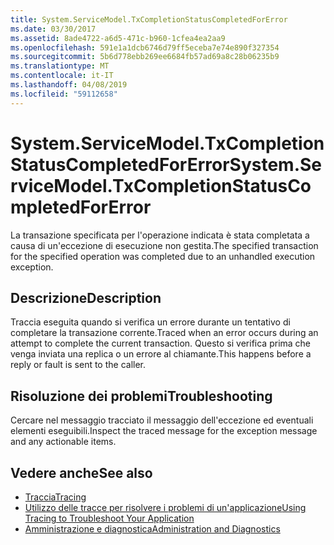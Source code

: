 ```yaml
---
title: System.ServiceModel.TxCompletionStatusCompletedForError
ms.date: 03/30/2017
ms.assetid: 8ade4722-a6d5-471c-b960-1cfea4ea2aa9
ms.openlocfilehash: 591e1a1dcb6746d79ff5eceba7e74e890f327354
ms.sourcegitcommit: 5b6d778ebb269ee6684fb57ad69a8c28b06235b9
ms.translationtype: MT
ms.contentlocale: it-IT
ms.lasthandoff: 04/08/2019
ms.locfileid: "59112658"
---
```

# <a name="systemservicemodeltxcompletionstatuscompletedforerror"></a><span data-ttu-id="e1074-102">System.ServiceModel.TxCompletionStatusCompletedForError</span><span class="sxs-lookup"><span data-stu-id="e1074-102">System.ServiceModel.TxCompletionStatusCompletedForError</span></span>
<span data-ttu-id="e1074-103">La transazione specificata per l'operazione indicata è stata completata a causa di un'eccezione di esecuzione non gestita.</span><span class="sxs-lookup"><span data-stu-id="e1074-103">The specified transaction for the specified operation was completed due to an unhandled execution exception.</span></span>  
  
## <a name="description"></a><span data-ttu-id="e1074-104">Descrizione</span><span class="sxs-lookup"><span data-stu-id="e1074-104">Description</span></span>  
 <span data-ttu-id="e1074-105">Traccia eseguita quando si verifica un errore durante un tentativo di completare la transazione corrente.</span><span class="sxs-lookup"><span data-stu-id="e1074-105">Traced when an error occurs during an attempt to complete the current transaction.</span></span> <span data-ttu-id="e1074-106">Questo si verifica prima che venga inviata una replica o un errore al chiamante.</span><span class="sxs-lookup"><span data-stu-id="e1074-106">This happens before a reply or fault is sent to the caller.</span></span>  
  
## <a name="troubleshooting"></a><span data-ttu-id="e1074-107">Risoluzione dei problemi</span><span class="sxs-lookup"><span data-stu-id="e1074-107">Troubleshooting</span></span>  
 <span data-ttu-id="e1074-108">Cercare nel messaggio tracciato il messaggio dell'eccezione ed eventuali elementi eseguibili.</span><span class="sxs-lookup"><span data-stu-id="e1074-108">Inspect the traced message for the exception message and any actionable items.</span></span>  
  
## <a name="see-also"></a><span data-ttu-id="e1074-109">Vedere anche</span><span class="sxs-lookup"><span data-stu-id="e1074-109">See also</span></span>

- [<span data-ttu-id="e1074-110">Traccia</span><span class="sxs-lookup"><span data-stu-id="e1074-110">Tracing</span></span>](../../../../../docs/framework/wcf/diagnostics/tracing/index.md)
- [<span data-ttu-id="e1074-111">Utilizzo delle tracce per risolvere i problemi di un'applicazione</span><span class="sxs-lookup"><span data-stu-id="e1074-111">Using Tracing to Troubleshoot Your Application</span></span>](../../../../../docs/framework/wcf/diagnostics/tracing/using-tracing-to-troubleshoot-your-application.md)
- [<span data-ttu-id="e1074-112">Amministrazione e diagnostica</span><span class="sxs-lookup"><span data-stu-id="e1074-112">Administration and Diagnostics</span></span>](../../../../../docs/framework/wcf/diagnostics/index.md)
